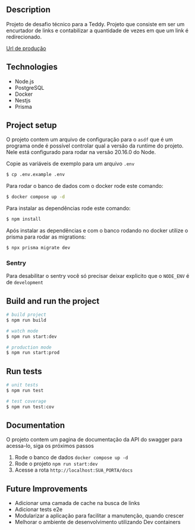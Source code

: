 ## Description

Projeto de desafio técnico para a Teddy. Projeto que consiste em ser um encurtador de links e contabilizar a quantidade de vezes em que um link é redirecionado.

[Url de produção](http://teddy-challenger-api-env.eba-p9mbxsxx.sa-east-1.elasticbeanstalk.com/)


## Technologies
- Node.js
- PostgreSQL
- Docker
- Nestjs
- Prisma

## Project setup

O projeto contem um arquivo de configuração para o `asdf` que é um programa onde é possível controlar qual a versão da runtime do projeto. Nele está configurado para rodar na versão 20.16.0 do Node.

Copie as variáveis de exemplo para um arquivo `.env`
```bash
$ cp .env.example .env
```

Para rodar o banco de dados com o docker rode este comando:
```bash
$ docker compose up -d
```

Para instalar as dependências rode este comando:
```bash
$ npm install
```

Após instalar as dependências e com o banco rodando no docker utilize o prisma para rodar as migrations:
```bash
$ npx prisma migrate dev
```

### Sentry
Para desabilitar o sentry você só precisar deixar explicito que o `NODE_ENV` é de `development`

## Build and run the project

```bash
# build project
$ npm run build

# watch mode
$ npm run start:dev

# production mode
$ npm run start:prod
```

## Run tests

```bash
# unit tests
$ npm run test

# test coverage
$ npm run test:cov
```
## Documentation

O projeto contem um pagina de documentação da API do swagger para acessa-lo, siga os próximos passos
1. Rode o banco de dados `docker compose up -d`
2. Rode o projeto `npm run start:dev`
3. Acesse a rota `http://localhost:SUA_PORTA/docs`

## Future Improvements

- Adicionar uma camada de cache na busca de links
- Adicionar tests e2e
- Modularizar a aplicação para facilitar a manutenção, quando crescer
- Melhorar o ambiente de desenvolvimento utilizando Dev containers
